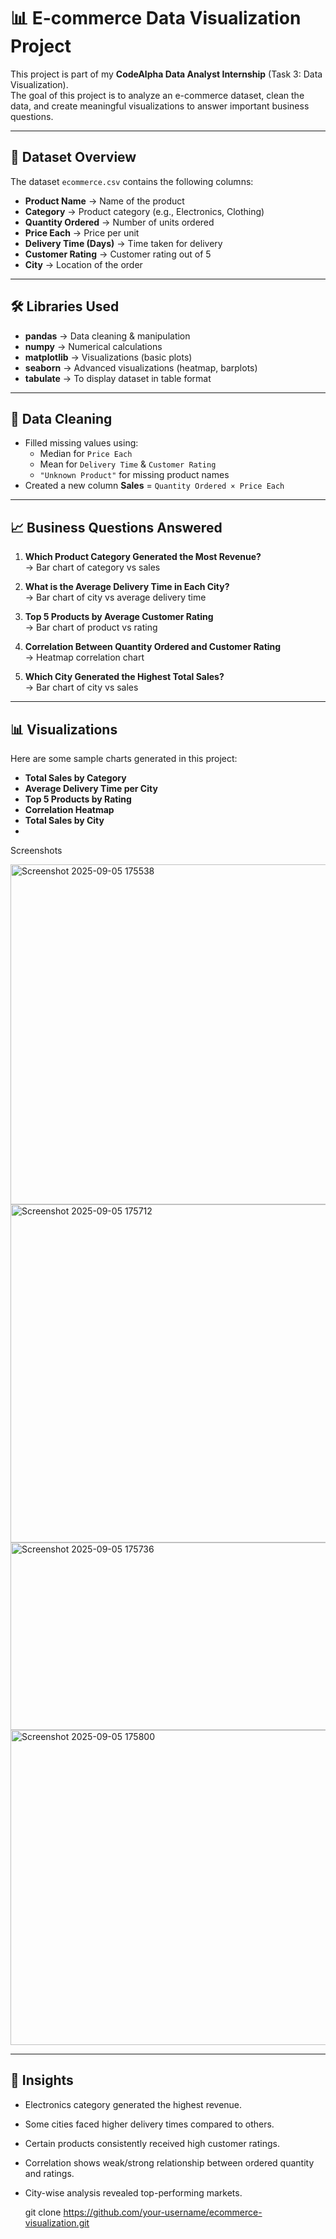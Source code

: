 # 📊 E-commerce Data Visualization Project

This project is part of my **CodeAlpha Data Analyst Internship** (Task 3: Data Visualization).  
The goal of this project is to analyze an e-commerce dataset, clean the data, and create meaningful visualizations to answer important business questions.

---

## 📂 Dataset Overview
The dataset `ecommerce.csv` contains the following columns:

- **Product Name** → Name of the product  
- **Category** → Product category (e.g., Electronics, Clothing)  
- **Quantity Ordered** → Number of units ordered  
- **Price Each** → Price per unit  
- **Delivery Time (Days)** → Time taken for delivery  
- **Customer Rating** → Customer rating out of 5  
- **City** → Location of the order  

---

## 🛠️ Libraries Used
- **pandas** → Data cleaning & manipulation  
- **numpy** → Numerical calculations  
- **matplotlib** → Visualizations (basic plots)  
- **seaborn** → Advanced visualizations (heatmap, barplots)  
- **tabulate** → To display dataset in table format  

---

## 🔧 Data Cleaning
- Filled missing values using:
  - Median for `Price Each`  
  - Mean for `Delivery Time` & `Customer Rating`  
  - `"Unknown Product"` for missing product names  
- Created a new column **Sales** = `Quantity Ordered × Price Each`

---

## 📈 Business Questions Answered
1. **Which Product Category Generated the Most Revenue?**  
   → Bar chart of category vs sales  

2. **What is the Average Delivery Time in Each City?**  
   → Bar chart of city vs average delivery time  

3. **Top 5 Products by Average Customer Rating**  
   → Bar chart of product vs rating  

4. **Correlation Between Quantity Ordered and Customer Rating**  
   → Heatmap correlation chart  

5. **Which City Generated the Highest Total Sales?**  
   → Bar chart of city vs sales  

---

## 📊 Visualizations
Here are some sample charts generated in this project:

- **Total Sales by Category**  
- **Average Delivery Time per City**  
- **Top 5 Products by Rating**  
- **Correlation Heatmap**  
- **Total Sales by City**
- 

   Screenshots

<img width="725" height="544" alt="Screenshot 2025-09-05 175538" src="https://github.com/user-attachments/assets/9a740abb-7523-4ca7-84a9-b944a067a0fd" />
<img width="703" height="541" alt="Screenshot 2025-09-05 175712" src="https://github.com/user-attachments/assets/eb2823c4-8a8d-4c87-bbfd-abb0d9e0e41d" />
<img width="620" height="300" alt="Screenshot 2025-09-05 175736" src="https://github.com/user-attachments/assets/394f9a15-167c-48ba-a4e9-4cc63aa30d63" />
<img width="631" height="504" alt="Screenshot 2025-09-05 175800" src="https://github.com/user-attachments/assets/edc1594e-47e2-4c00-b1c5-b93a58e8f829" />





---

## 🚀 Insights
- Electronics category generated the highest revenue.  
- Some cities faced higher delivery times compared to others.  
- Certain products consistently received high customer ratings.  
- Correlation shows weak/strong relationship between ordered quantity and ratings.  
- City-wise analysis revealed top-performing markets.  


   git clone https://github.com/your-username/ecommerce-visualization.git
 
